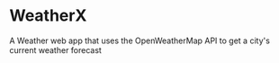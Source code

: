# WeatherX
A Weather web app that uses the OpenWeatherMap API to get a city's current weather forecast
